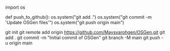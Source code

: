 import os

def push_to_github():
    os.system("git add .")
    os.system("git commit -m 'Update OSGen files'")
    os.system("git push origin main")

 git init
git remote add origin https://github.com/Maysyarohgen/OSGen.git
git add .
git commit -m "Initial commit of OSGen"
git branch -M main
git push -u origin main   
